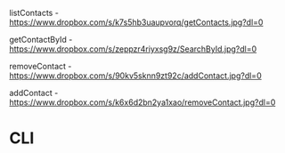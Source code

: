 listContacts - https://www.dropbox.com/s/k7s5hb3uaupvorq/getContacts.jpg?dl=0

getContactById - https://www.dropbox.com/s/zeppzr4riyxsg9z/SearchById.jpg?dl=0

removeContact - https://www.dropbox.com/s/90kv5sknn9zt92c/addContact.jpg?dl=0

addContact - https://www.dropbox.com/s/k6x6d2bn2ya1xao/removeContact.jpg?dl=0
# CLI
